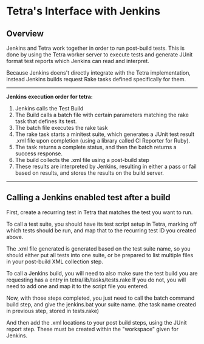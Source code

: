 # Tetra's Interface with Jenkins

## Overview

Jenkins and Tetra work together in order to run post-build tests. This is done by using the Tetra worker server to execute tests and generate JUnit format test reports which Jenkins can read and interpret.

Because Jenkins doens't directly integrate with the Tetra implementation, instead Jenkins builds request Rake tasks defined specifically for them.

---

**Jenkins execution order for tetra:**

1. Jenkins calls the Test Build
2. The Build calls a batch file with certain parameters matching the rake task that defines its test.
3. The batch file executes the rake task
4. The rake task starts a minitest suite, which generates a JUnit test result .xml file upon completion (using a library called CI Reporter for Ruby).
5. The task returns a complete status, and then the batch returns a success response.
6. The build collects the .xml file using a post-build step
7. These results are interpreted by Jenkins, resulting in either a pass or fail based on results, and stores the results on the build server.

---

## Calling a Jenkins enabled test after a build

First, create a recurring test in Tetra that matches the test you want to run.

To call a test suite, you should have its test script setup in Tetra, marking off which tests should be run, and map that to the recurring test ID you created above.

The .xml file generated is generated based on the test suite name, so you should either put all tests into one suite, or be prepared to list multiple files in your post-build XML collection step.

To call a Jenkins build, you will need to also make sure the test build you are requesting has a entry in tetra/lib/tasks/tests.rake
If you do not, you will need to add one and map it to the script file you entered.

Now, with those steps completed, you just need to call the batch command build step, and give the jenkins.bat your suite name. (the task name created in previous step, stored in tests.rake)

And then add the .xml locations to your post build steps, using the JUnit report step. These must be created within the "workspace" given for Jenkins.
